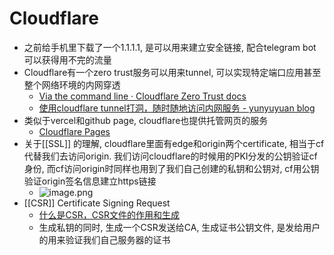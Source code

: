 # Cloudflare

- 之前给手机里下载了一个1.1.1.1, 是可以用来建立安全链接, 配合telegram bot可以获得用不完的流量
- Cloudflare有一个zero trust服务可以用来tunnel, 可以实现特定端口应用甚至整个网络环境的内网穿透
	- [Via the command line · Cloudflare Zero Trust docs](https://developers.cloudflare.com/cloudflare-one/connections/connect-apps/install-and-setup/tunnel-guide/local/)
	- [使用cloudflare tunnel打洞，随时随地访问内网服务 - yunyuyuan blog](https://blog.yunyuyuan.net/articles/5896)
- 类似于vercel和github page, cloudflare也提供托管网页的服务
	- [Cloudflare Pages](https://pages.cloudflare.com/)
- 关于[[SSL]] 的理解, cloudflare里面有edge和origin两个certificate, 相当于cf代替我们去访问origin. 我们访问cloudflare的时候用的PKI分发的公钥验证cf身份, 而cf访问origin时同样也用到了我们自己创建的私钥和公钥对, cf用公钥验证origin签名信息建立https链接
	- ![image.png](../assets/image_1687703288030_0.png)
- [[CSR]] Certificate Signing Request
	- [什么是CSR，CSR文件的作用和生成](https://www.sslchaoshi.com/help/docs/article_54)
	- 生成私钥的同时, 生成一个CSR发送给CA, 生成证书公钥文件, 是发给用户的用来验证我们自己服务器的证书
